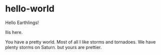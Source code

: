 # hello-world

Hello Earthlings!

Ilis here.

You have a pretty world. Most of all I like storms and tornadoes. We have plenty storms on Saturn. but yours are prettier.
